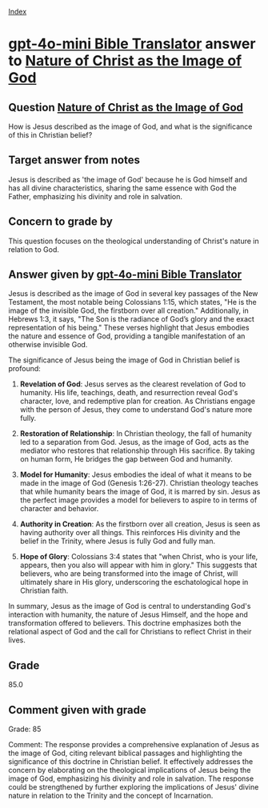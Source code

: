 
[Index](../../index.md)
# [gpt-4o-mini Bible Translator](../../answering_models/gpt-4o-mini_Bible_Translator.md) answer to [Nature of Christ as the Image of God](../../questions/Nature_of_Christ_as_the_Image_of_God.md)

## Question [Nature of Christ as the Image of God](../../questions/Nature_of_Christ_as_the_Image_of_God.md)
How is Jesus described as the image of God, and what is the significance of this in Christian belief?

## Target answer from notes
Jesus is described as 'the image of God' because he is God himself and has all divine characteristics, sharing the same essence with God the Father, emphasizing his divinity and role in salvation.

## Concern to grade by
This question focuses on the theological understanding of Christ's nature in relation to God.

## Answer given by [gpt-4o-mini Bible Translator](../../answering_models/gpt-4o-mini_Bible_Translator.md)
Jesus is described as the image of God in several key passages of the New Testament, the most notable being Colossians 1:15, which states, "He is the image of the invisible God, the firstborn over all creation." Additionally, in Hebrews 1:3, it says, "The Son is the radiance of God’s glory and the exact representation of his being." These verses highlight that Jesus embodies the nature and essence of God, providing a tangible manifestation of an otherwise invisible God.

The significance of Jesus being the image of God in Christian belief is profound:

1. **Revelation of God**: Jesus serves as the clearest revelation of God to humanity. His life, teachings, death, and resurrection reveal God's character, love, and redemptive plan for creation. As Christians engage with the person of Jesus, they come to understand God's nature more fully.

2. **Restoration of Relationship**: In Christian theology, the fall of humanity led to a separation from God. Jesus, as the image of God, acts as the mediator who restores that relationship through His sacrifice. By taking on human form, He bridges the gap between God and humanity.

3. **Model for Humanity**: Jesus embodies the ideal of what it means to be made in the image of God (Genesis 1:26-27). Christian theology teaches that while humanity bears the image of God, it is marred by sin. Jesus as the perfect image provides a model for believers to aspire to in terms of character and behavior.

4. **Authority in Creation**: As the firstborn over all creation, Jesus is seen as having authority over all things. This reinforces His divinity and the belief in the Trinity, where Jesus is fully God and fully man.

5. **Hope of Glory**: Colossians 3:4 states that "when Christ, who is your life, appears, then you also will appear with him in glory." This suggests that believers, who are being transformed into the image of Christ, will ultimately share in His glory, underscoring the eschatological hope in Christian faith.

In summary, Jesus as the image of God is central to understanding God's interaction with humanity, the nature of Jesus Himself, and the hope and transformation offered to believers. This doctrine emphasizes both the relational aspect of God and the call for Christians to reflect Christ in their lives.

## Grade
85.0

## Comment given with grade
Grade: 85

Comment: The response provides a comprehensive explanation of Jesus as the image of God, citing relevant biblical passages and highlighting the significance of this doctrine in Christian belief. It effectively addresses the concern by elaborating on the theological implications of Jesus being the image of God, emphasizing his divinity and role in salvation. The response could be strengthened by further exploring the implications of Jesus' divine nature in relation to the Trinity and the concept of Incarnation.

